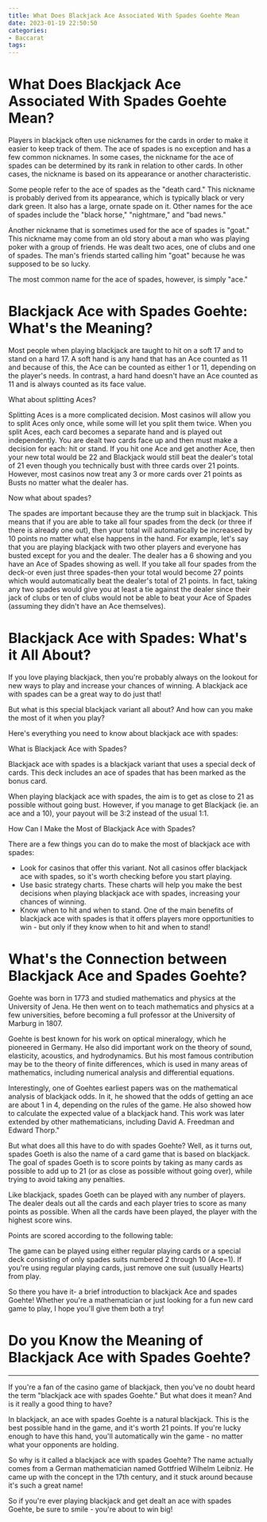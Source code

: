 ```yaml
---
title: What Does Blackjack Ace Associated With Spades Goehte Mean
date: 2023-01-19 22:50:50
categories:
- Baccarat
tags:
---
```



#  What Does Blackjack Ace Associated With Spades Goehte Mean?

Players in blackjack often use nicknames for the cards in order to make it easier to keep track of them. The ace of spades is no exception and has a few common nicknames. In some cases, the nickname for the ace of spades can be determined by its rank in relation to other cards. In other cases, the nickname is based on its appearance or another characteristic.

Some people refer to the ace of spades as the "death card." This nickname is probably derived from its appearance, which is typically black or very dark green. It also has a large, ornate spade on it. Other names for the ace of spades include the "black horse," "nightmare," and "bad news."

Another nickname that is sometimes used for the ace of spades is "goat." This nickname may come from an old story about a man who was playing poker with a group of friends. He was dealt two aces, one of clubs and one of spades. The man's friends started calling him "goat" because he was supposed to be so lucky.

The most common name for the ace of spades, however, is simply "ace."

#  Blackjack Ace with Spades Goehte: What's the Meaning?

Most people when playing blackjack are taught to hit on a soft 17 and to stand on a hard 17. A soft hand is any hand that has an Ace counted as 11 and because of this, the Ace can be counted as either 1 or 11, depending on the player's needs. In contrast, a hard hand doesn't have an Ace counted as 11 and is always counted as its face value.

What about splitting Aces?

Splitting Aces is a more complicated decision. Most casinos will allow you to split Aces only once, while some will let you split them twice. When you split Aces, each card becomes a separate hand and is played out independently. You are dealt two cards face up and then must make a decision for each: hit or stand. If you hit one Ace and get another Ace, then your new total would be 22 and Blackjack would still beat the dealer's total of 21 even though you technically bust with three cards over 21 points. However, most casinos now treat any 3 or more cards over 21 points as Busts no matter what the dealer has.

Now what about spades?

The spades are important because they are the trump suit in blackjack. This means that if you are able to take all four spades from the deck (or three if there is already one out), then your total will automatically be increased by 10 points no matter what else happens in the hand. For example, let's say that you are playing blackjack with two other players and everyone has busted except for you and the dealer. The dealer has a 6 showing and you have an Ace of Spades showing as well. If you take all four spades from the deck-or even just three spades-then your total would become 27 points which would automatically beat the dealer's total of 21 points. In fact, taking any two spades would give you at least a tie against the dealer since their jack of clubs or ten of clubs would not be able to beat your Ace of Spades (assuming they didn't have an Ace themselves).

#  Blackjack Ace with Spades: What's it All About?

If you love playing blackjack, then you're probably always on the lookout for new ways to play and increase your chances of winning. A blackjack ace with spades can be a great way to do just that!

But what is this special blackjack variant all about? And how can you make the most of it when you play?

Here's everything you need to know about blackjack ace with spades:

What is Blackjack Ace with Spades?

Blackjack ace with spades is a blackjack variant that uses a special deck of cards. This deck includes an ace of spades that has been marked as the bonus card.

When playing blackjack ace with spades, the aim is to get as close to 21 as possible without going bust. However, if you manage to get Blackjack (ie. an ace and a 10), your payout will be 3:2 instead of the usual 1:1.

How Can I Make the Most of Blackjack Ace with Spades?

There are a few things you can do to make the most of blackjack ace with spades:

- Look for casinos that offer this variant. Not all casinos offer blackjack ace with spades, so it's worth checking before you start playing.
- Use basic strategy charts. These charts will help you make the best decisions when playing blackjack ace with spades, increasing your chances of winning.
- Know when to hit and when to stand. One of the main benefits of blackjack ace with spades is that it offers players more opportunities to win - but only if they know when to hit and when to stand!

#  What's the Connection between Blackjack Ace and Spades Goehte?

Goehte was born in 1773 and studied mathematics and physics at the University of Jena. He then went on to teach mathematics and physics at a few universities, before becoming a full professor at the University of Marburg in 1807.

Goehte is best known for his work on optical mineralogy, which he pioneered in Germany. He also did important work on the theory of sound, elasticity, acoustics, and hydrodynamics. But his most famous contribution may be to the theory of finite differences, which is used in many areas of mathematics, including numerical analysis and differential equations.

Interestingly, one of Goehtes earliest papers was on the mathematical analysis of blackjack odds. In it, he showed that the odds of getting an ace are about 1 in 4, depending on the rules of the game. He also showed how to calculate the expected value of a blackjack hand. This work was later extended by other mathematicians, including David A. Freedman and Edward Thorp."

But what does all this have to do with spades Goehte? Well, as it turns out, spades Goeth is also the name of a card game that is based on blackjack. The goal of spades Goeth is to score points by taking as many cards as possible to add up to 21 (or as close as possible without going over), while trying to avoid taking any penalties.

Like blackjack, spades Goeth can be played with any number of players. The dealer deals out all the cards and each player tries to score as many points as possible. When all the cards have been played, the player with the highest score wins.

Points are scored according to the following table:

















 
The game can be played using either regular playing cards or a special deck consisting of only spades suits numbered 2 through 10 (Ace=1). If you're using regular playing cards, just remove one suit (usually Hearts) from play.

So there you have it- a brief introduction to blackjack Ace and spades Goehte! Whether you're a mathematician or just looking for a fun new card game to play, I hope you'll give them both a try!

#  Do you Know the Meaning of Blackjack Ace with Spades Goehte?

****

If you're a fan of the casino game of blackjack, then you've no doubt heard the term "blackjack ace with spades Goehte." But what does it mean? And is it really a good thing to have?

In blackjack, an ace with spades Goehte is a natural blackjack. This is the best possible hand in the game, and it's worth 21 points. If you're lucky enough to have this hand, you'll automatically win the game - no matter what your opponents are holding.

So why is it called a blackjack ace with spades Goehte? The name actually comes from a German mathematician named Gottfried Wilhelm Leibniz. He came up with the concept in the 17th century, and it stuck around because it's such a great name!

So if you're ever playing blackjack and get dealt an ace with spades Goehte, be sure to smile - you're about to win big!